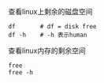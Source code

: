 

查看linux上剩余的磁盘空间

	df       # df = disk free 
	df -h    # -h 表示human

查看linux内存的剩余空间

	free
	free -h




